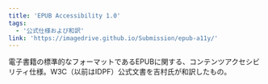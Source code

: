 ```yaml
---
title: 'EPUB Accessibility 1.0'
tags:
  - '公式仕様および和訳'
link: 'https://imagedrive.github.io/Submission/epub-a11y/'
---
```


<p>電子書籍の標準的なフォーマットであるEPUBに関する、コンテンツアクセシビリティ仕様。W3C（以前はIDPF）公式文書を吉村氏が和訳したもの。</p>